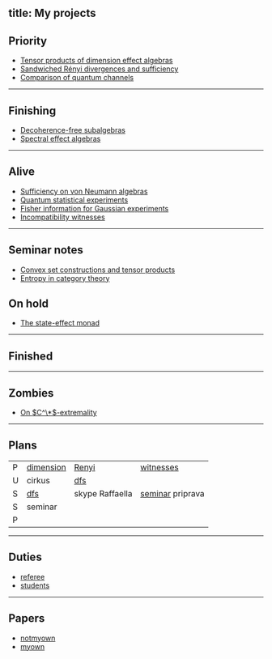 title: My projects
---
## Priority

* [Tensor products of dimension effect algebras](tpdea)
* [Sandwiched Rényi divergences and sufficiency](sandwiched)
* [Comparison of quantum channels](comparison)


---

## Finishing

* [Decoherence-free subalgebras](decoherence)
* [Spectral effect algebras](spectral)

---

## Alive

* [Sufficiency on von Neumann algebras](sufficiency)
* [Quantum statistical experiments](experiment)
* [Fisher information for Gaussian experiments](fisher)
* [Incompatibility witnesses](witnesses)
---


## Seminar notes 

* [Convex set constructions and tensor products](seminar_convex)
* [Entropy in category theory](seminar_entropy)

## On hold

* [The state-effect monad](state-effect)

---

## Finished
---

## Zombies

* [On $C^\*$-extremality](cextremal)

---

## Plans

|   |           |                 |                  |
|---|-----------|-----------------|------------------|
| P | [dimension](tpdea)  | [Renyi](sandwiched)           | [witnesses](witnesses)        |
| U | cirkus    | [dfs](decoherence)             |        |
| S |   [dfs](decoherence)    | skype Raffaella |  [seminar](seminar-entropy) priprava |
| S | seminar   |                 |                  |
| P |           |                 |                  |


---

## Duties

* [referee](referee)
* [students](students)

---

## Papers

* [notmyown](notmyown)
* [myown](myown)